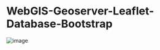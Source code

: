 # WebGIS-Geoserver-Leaflet-Database-Bootstrap

![image](https://github.com/user-attachments/assets/ea6b612a-7b92-4617-89d9-a24ed7eddcd9)
